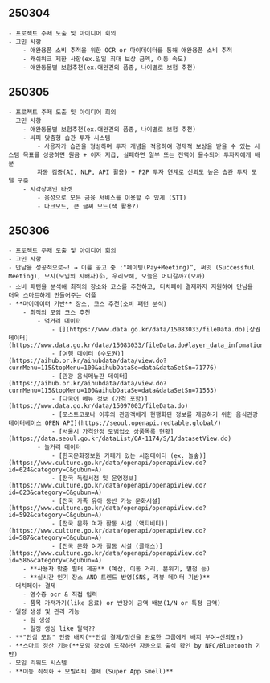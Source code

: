 ## 250304
    - 프로젝트 주제 도출 및 아이디어 회의
    - 고민 사항
        - 애완용품 소비 추적을 위한 OCR or 마이데이터를 통해 애완용품 소비 추적
        - 캐쉬워크 제한 사항(ex.일일 최대 보상 금액, 이동 속도)
        - 애완동물별 보험추천(ex.애완견의 품종, 나이별로 보험 추천)

## 250305
    - 프로젝트 주제 도출 및 아이디어 회의
    - 고민 사항
        - 애완동물별 보험추천(ex.애완견의 품종, 나이별로 보험 추천)
        - 싸피 맞춤형 습관 투자 시스템
            - 사용자가 습관을 형성하며 투자 개념을 적용하여 경제적 보상을 받을 수 있는 시스템 목표를 성공하면 원금 + 이자 지급, 실패하면 일부 또는 전액이 몰수되어 투자자에게 배분
            자동 검증(AI, NLP, API 활용) + P2P 투자 연계로 신뢰도 높은 습관 투자 모델 구축
        - 시각장애인 타겟
            - 음성으로 모든 금융 서비스를 이용할 수 있게 (STT)
            - 다크모드, 큰 글씨 모드(색 활용?)
## 250306
    - 프로젝트 주제 도출 및 아이디어 회의
    - 고민 사항
    - 만남을 성공적으로~! → 이름 공고 중 :"페이팅(Pay+Meeting)”, 써밋 (Successful Meeting), 모지(모임의 지배자)👍, 우리모해, 오늘은 어디갈까?(오까)
    - 소비 패턴을 분석해 최적의 장소와 코스를 추천하고, 더치페이 결제까지 지원하여 만남을 더욱 스마트하게 만들어주는 어플
    - **마이데이터 기반** 장소, 코스 추천(소비 패턴 분석)
        - 최적의 모임 코스 추천
            - 먹거리 데이터
                - [](https://www.data.go.kr/data/15083033/fileData.do)[상권 데이터](https://www.data.go.kr/data/15083033/fileData.do#layer_data_infomation)
                - [여행 데이터 (수도권)](https://aihub.or.kr/aihubdata/data/view.do?currMenu=115&topMenu=100&aihubDataSe=data&dataSetSn=71776)
                - [관광 음식메뉴판 데이터](https://aihub.or.kr/aihubdata/data/view.do?currMenu=115&topMenu=100&aihubDataSe=data&dataSetSn=71553)
                - [다국어 메뉴 정보 (가격 포함)](https://www.data.go.kr/data/15097003/fileData.do)
                - [포스트코로나 이후의 관광객에게 현행화된 정보를 제공하기 위한 음식관광 데이터베이스 OPEN API](https://seoul.openapi.redtable.global/)
                - [서울시 가격안정 모범업소 상품목록 현황](https://data.seoul.go.kr/dataList/OA-1174/S/1/datasetView.do)
            - 놀거리 데이터
                - [한국문화정보원_카페가 있는 서점데이터 (ex. 놀숲)](https://www.culture.go.kr/data/openapi/openapiView.do?id=624&category=C&gubun=A)
                - [전국 독립서점 및 운영정보](https://www.culture.go.kr/data/openapi/openapiView.do?id=623&category=C&gubun=A)
                - [전국 가족 유아 동반 가능 문화시설](https://www.culture.go.kr/data/openapi/openapiView.do?id=592&category=C&gubun=A)
                - [전국 문화 여가 활동 시설 (액티비티)](https://www.culture.go.kr/data/openapi/openapiView.do?id=587&category=C&gubun=A)
                - [전국 문화 여가 활동 시설 (클래스)](https://www.culture.go.kr/data/openapi/openapiView.do?id=586&category=C&gubun=A)
        - **사용자 맞춤 필터 제공** (예산, 이동 거리, 분위기, 별점 등)
        - **실시간 인기 장소 AND 트렌드 반영(SNS, 리뷰 데이터 기반)**
    - 더치페이+ 결제
        - 영수증 ocr & 직접 입력
        - 품목 가져가기(like 음료) or 반장이 금액 배분(1/N or 특정 금액)
    - 일정 생성 및 관리 기능
        - 팀 생성
        - 일정 생성 like 달력??
    - **"안심 모임" 인증 배지(**안심 결제/정산을 완료한 그룹에게 배지 부여→신뢰도↑)
    - **스마트 정산 기능(**모임 장소에 도착하면 자동으로 출석 확인 by NFC/Bluetooth 기반)
    - 모임 리워드 시스템
    - **이동 최적화 + 모빌리티 결제 (Super App Smell)**
